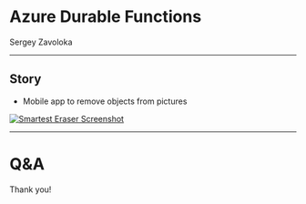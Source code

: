 # Azure Durable Functions

Sergey Zavoloka

---

## Story
- Mobile app to remove objects from pictures

[![Smartest Eraser Screenshot](https://img.youtube.com/vi/QMWHeGsVjFA/2.jpg)](https://www.youtube.com/watch?v=QMWHeGsVjFA)

---

# Q&A
Thank you!
